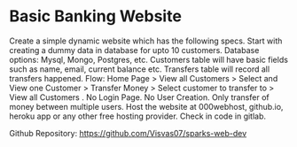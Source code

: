 # Basic Banking Website
Create a simple dynamic website which has the following specs.
Start with creating a dummy data in database for upto 10 customers. Database options: Mysql, Mongo, Postgres, etc.  Customers table will have basic fields such as name, email, current balance etc. Transfers table will record all transfers happened.
Flow: Home Page > View all Customers > Select and View one Customer > Transfer Money > Select customer to transfer to > View all Customers .
No Login Page. No User Creation. Only transfer of money between multiple users.
Host the website at 000webhost, github.io, heroku app or any other free hosting provider. Check in code in gitlab.

Github Repository: https://github.com/Visvas07/sparks-web-dev
